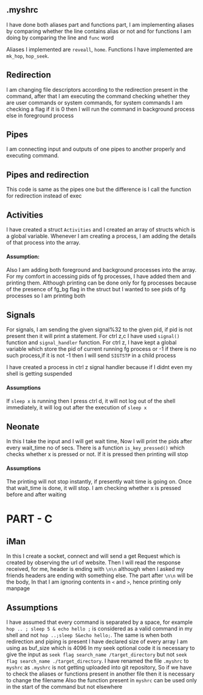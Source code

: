 
## .myshrc
I have done both aliases part and functions part, I am implementing aliases by comparing whether the line contains alias or not and for functions I am doing by comparing the line and `func` word

Aliases I implemented are `reveall`, `home`. Functions I have implemented are `mk_hop`, `hop_seek`.

## Redirection
I am changing file descriptors according to the redirection present in the command, after that I am executing the command checking whether they are user commands or system commands, for system commands I am checking a flag if it is 0 then I will run the command in background process else in foreground process

## Pipes

I am connecting input and outputs of one pipes to another properly and executing command. 


## Pipes and redirection

This code is same as the pipes one but the difference is I call the function for redirection instead of exec

## Activities
I have created a struct `Activities` and I created an array of structs which is a global variable. Whenever I am creating a process, I am adding the details of that process into the array. 
#### Assumption:
Also I am adding both foreground and background processes into the array. For my comfort in accessing pids of fg processes, I have added them and printing them. Although printing can be done only for fg processes because of the presence of fg_bg flag in the struct but I wanted to see pids of fg processes so I am printing both

## Signals

For signals, I am sending the given signal%32 to the given pid, if pid is not present then it will print a statement.
For ctrl z,c I have used `signal()` function and `signal_handler` function. For ctrl z, I have kept a global variable which store the pid of current running fg process or -1 if there is no such process,if it is not -1 then I will send `SIGTSTP` in a child process

I have created a process in ctrl z signal handler because if I didnt even my shell is getting suspended

#### Assumptions

If `sleep x` is running then I press ctrl d, it will not log out of the shell immediately, it will log out after the execution of `sleep x`

## Neonate 
In this I take the input and I will get wait time, Now I will print the pids after every wait_time no of secs. There is a function `is_key_pressed()` which checks whether x is pressed or not. If it is pressed then printing will stop
#### Assumptions
The printing will not stop instantly, if presently wait time is going on. Once that wait_time is done, it will stop. I am checking whether x is pressed before and after waiting

# PART - C

## iMan

In this I create a socket, connect and will send a get Request which is created by observing the url of website. Then I will read the response received, for me, header is ending with `\n\n` although when I asked my friends headers are ending with something else. The part after `\n\n` will be the body, In that I am ignoring contents in `<` and `>`, hence printing only manpage

## Assumptions
I have assumed that every command is separated by a space, for example `hop .. ; sleep 5 & echo hello ;` is considered as a valid command in my shell and not `hop ..;sleep 5&echo hello;`. The same is when both redirection and piping is present
I have declared size of every array I am using as buf_size which is 4096
In my seek optional code it is necessary to give the input as `seek flag search_name /target_directory` but not `seek flag search_name ./target_directory`.
I have renamed the file `.myshrc` to `myshrc` as `.myshrc` is not getting uploaded into git repository, So if we have to check the aliases or functions present in another file then it is necessary to change the filename
Also the function present in `myshrc` can be used only in the start of the command but not elsewhere
